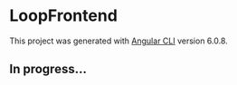 # LoopFrontend

This project was generated with [Angular CLI](https://github.com/angular/angular-cli) version 6.0.8.


## In progress...




